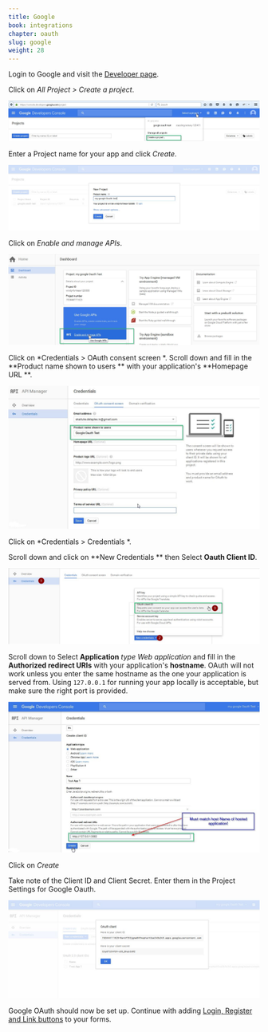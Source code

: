 ```yaml
---
title: Google
book: integrations
chapter: oauth
slug: google
weight: 28
---
```

Login to Google and visit the [Developer page](https://console.developers.google.com/).

Click on *All Project > Create a project*.

![](/assets/img/oauth/google-create-project.jpg)

Enter a Project name for your app and click *Create*.

![](/assets/img/oauth/google-create-project_2.jpg)


Click on *Enable and manage APIs*.

![](/assets/img/oauth/google-manage-api.jpg)

Click on *Credentials  >  OAuth consent screen *.
Scroll down and fill in the **Product name shown to users ** with your application's **Homepage URL **.

![](/assets/img/oauth/google-project-name.jpg)

Click on *Credentials  >  Credentials *.

Scroll down and click on  **New Credentials ** then Select **Oauth Client ID**.

![](/assets/img/oauth/google-generate-oauth-id.jpg)


Scroll down to Select **Application** *type Web application*  and fill in the **Authorized redirect URIs** with your application's **hostname**. OAuth will not work unless you enter the same hostname as the one your application is served from. Using `127.0.0.1` for running your app locally is acceptable, but make sure the right port is provided.

![](/assets/img/oauth/google-redirect-uri.jpg)


Click on *Create*

Take note of the Client ID and Client Secret. Enter them in the Project Settings for Google Oauth.

![](/assets/img/oauth/google-keys.jpg)


Google OAuth should now be set up. Continue with adding [Login, Register and Link buttons](#button) to your forms.
